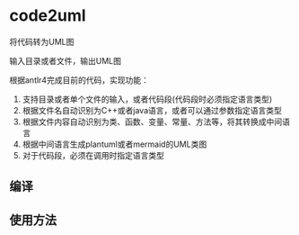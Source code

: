 # code2uml

将代码转为UML图

输入目录或者文件，输出UML图

根据antlr4完成目前的代码，实现功能：

1. 支持目录或者单个文件的输入，或者代码段(代码段时必须指定语言类型)
2. 根据文件名自动识别为C++或者java语言，或者可以通过参数指定语言类型
3. 根据文件内容自动识别为类、函数、变量、常量、方法等，将其转换成中间语言
4. 根据中间语言生成plantuml或者mermaid的UML类图
5. 对于代码段，必须在调用时指定语言类型

## 编译


## 使用方法
